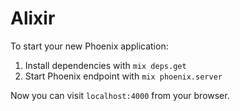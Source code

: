 # Alixir

To start your new Phoenix application:

1. Install dependencies with `mix deps.get`
2. Start Phoenix endpoint with `mix phoenix.server`

Now you can visit `localhost:4000` from your browser.
